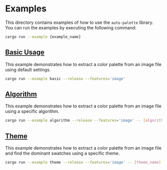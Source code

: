 # Examples

This directory contains examples of how to use the `auto-palette` library.
You can run the examples by executing the following command:

```sh
cargo run --example {example_name}
```

## [Basic Usage](basic.rs)

This example demonstrates how to extract a color palette from an image file using default settings.

```sh
cargo run --example basic --release --features='image'
```

## [Algorithm](algorithm.rs)

This example demonstrates how to extract a color palette from an image file using a specific algorithm.

```sh
cargo run --example algorithm --release --features='image' -- [algorithm_name]
```

## [Theme](theme.rs)

This example demonstrates how to extract a color palette from an image file and find the dominant swatches using a specific theme.

```sh
cargo run --example theme --release --features='image' -- [theme_name]
```
